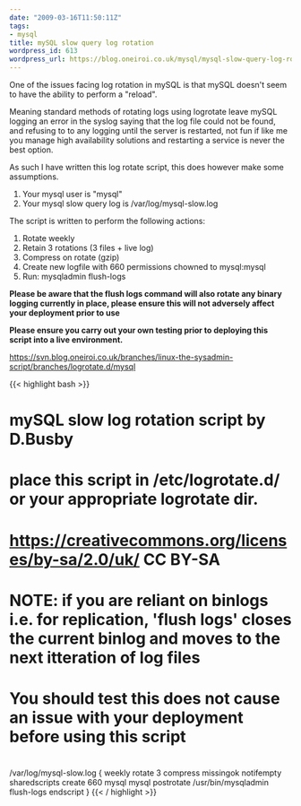 ```yaml
---
date: "2009-03-16T11:50:11Z"
tags:
- mysql
title: mySQL slow query log rotation
wordpress_id: 613
wordpress_url: https://blog.oneiroi.co.uk/mysql/mysql-slow-query-log-rotation
---
```

One of the issues facing log rotation in mySQL is that mySQL doesn't seem to have the ability to perform a "reload".

Meaning standard methods of rotating logs using logrotate leave mySQL logging an error in the syslog saying that the log file could not be found, and refusing to to any logging until the server is restarted, not fun if like me you manage high availability solutions and restarting a service is never the best option.

As such I have written this log rotate script, this does however make some assumptions.

<ol>
	<li>Your mysql user is "mysql"</li>
	<li>Your mysql slow query log is /var/log/mysql-slow.log</li>
</ol>

The script is written to perform the following actions:

<ol>
	<li>Rotate weekly</li>
	<li>Retain 3 rotations (3 files + live log)</li>
	<li>Compress on rotate (gzip)</li>
	<li>Create new logfile with 660 permissions chowned to mysql:mysql</li>
	<li>Run: mysqladmin flush-logs</li>
</ol>

<strong>Please be aware that the flush logs command will also rotate any binary logging currently in place, please ensure this will not adversely affect your deployment prior to use </strong>

<strong>Please ensure you carry out your own testing prior to deploying this script into a live environment.</strong>

<a href="https://svn.blog.oneiroi.co.uk/branches/linux-the-sysadmin-script/branches/logrotate.d/mysql">https://svn.blog.oneiroi.co.uk/branches/linux-the-sysadmin-script/branches/logrotate.d/mysql</a>

{{< highlight bash >}}
#
# mySQL slow log rotation script by D.Busby
# place this script in /etc/logrotate.d/ or your appropriate logrotate dir.
# https://creativecommons.org/licenses/by-sa/2.0/uk/ CC BY-SA
#
# NOTE: if you are reliant on binlogs i.e. for replication, 'flush logs' closes the current binlog and moves to the next itteration of log files
# You should test this does not cause an issue with your deployment before using this script
# 
/var/log/mysql-slow.log {
	weekly
	rotate 3
	compress
	missingok
	notifempty
	sharedscripts
	create 660 mysql mysql
	postrotate
		/usr/bin/mysqladmin flush-logs
	endscript
}
{{< / highlight >}}
